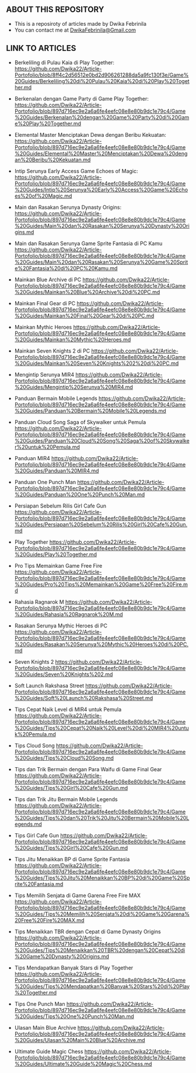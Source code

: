 ## ABOUT THIS REPOSITORY
- This is a reposiroty of articles made by Dwika Febrinila
- You can contact me at DwikaFebrinila@Gmail.com

## LINK TO ARTICLES
- Berkeliling di Pulau Kaia di Play Together: 
https://github.com/Dwika22/Article-Portofolio/blob/8ff4c2d56512e0bd2d906261288da5a9fc130f3e/Game%20Guides/Berkeliling%20di%20Pulau%20Kaia%20di%20Play%20Together.md

- Berkenalan dengan Game Party di Game Play Together: 
https://github.com/Dwika22/Article-Portofolio/blob/897d716ec9e2a6a6fe4eefc08e8e80b9dc1e79c4/Game%20Guides/Berkenalan%20dengan%20Game%20Party%20di%20Game%20Play%20Together.md

- Elemental Master Menciptakan Dewa dengan Beribu Kekuatan:
https://github.com/Dwika22/Article-Portofolio/blob/897d716ec9e2a6a6fe4eefc08e8e80b9dc1e79c4/Game%20Guides/Elemental%20Master%20Menciptakan%20Dewa%20dengan%20Beribu%20Kekuatan.md

- Intip Serunya Early Access Game Echoes of Magic:
https://github.com/Dwika22/Article-Portofolio/blob/897d716ec9e2a6a6fe4eefc08e8e80b9dc1e79c4/Game%20Guides/Intip%20Serunya%20Early%20Access%20Game%20Echoes%20of%20Magic.md

- Main dan Rasakan Serunya Dynasty Origins:
https://github.com/Dwika22/Article-Portofolio/blob/897d716ec9e2a6a6fe4eefc08e8e80b9dc1e79c4/Game%20Guides/Main%20dan%20Rasakan%20Serunya%20Dynasty%20Origins.md

- Main dan Rasakan Serunya Game Sprite Fantasia di PC Kamu
https://github.com/Dwika22/Article-Portofolio/blob/897d716ec9e2a6a6fe4eefc08e8e80b9dc1e79c4/Game%20Guides/Main%20dan%20Rasakan%20Serunya%20Game%20Sprite%20Fantasia%20di%20PC%20Kamu.md

- Mainkan Blue Archive di PC
https://github.com/Dwika22/Article-Portofolio/blob/897d716ec9e2a6a6fe4eefc08e8e80b9dc1e79c4/Game%20Guides/Mainkan%20Blue%20Archive%20di%20PC.md

- Mainkan Final Gear di PC
https://github.com/Dwika22/Article-Portofolio/blob/897d716ec9e2a6a6fe4eefc08e8e80b9dc1e79c4/Game%20Guides/Mainkan%20Final%20Gear%20di%20PC.md

- Mainkan Mythic Heroes
https://github.com/Dwika22/Article-Portofolio/blob/897d716ec9e2a6a6fe4eefc08e8e80b9dc1e79c4/Game%20Guides/Mainkan%20Mythic%20Heroes.md

- Mainkan Seven Knights 2 di PC
https://github.com/Dwika22/Article-Portofolio/blob/897d716ec9e2a6a6fe4eefc08e8e80b9dc1e79c4/Game%20Guides/Mainkan%20Seven%20Knights%202%20di%20PC.md

- Mengintip Serunya MIR4
https://github.com/Dwika22/Article-Portofolio/blob/897d716ec9e2a6a6fe4eefc08e8e80b9dc1e79c4/Game%20Guides/Mengintip%20Serunya%20MIR4.md

- Panduan Bermain Mobile Legends
https://github.com/Dwika22/Article-Portofolio/blob/897d716ec9e2a6a6fe4eefc08e8e80b9dc1e79c4/Game%20Guides/Panduan%20Bermain%20Mobile%20Legends.md

- Panduan Cloud Song Saga of Skywalker untuk Pemula
https://github.com/Dwika22/Article-Portofolio/blob/897d716ec9e2a6a6fe4eefc08e8e80b9dc1e79c4/Game%20Guides/Panduan%20Cloud%20Song%20Saga%20of%20Skywalker%20untuk%20Pemula.md

- Panduan MIR4
https://github.com/Dwika22/Article-Portofolio/blob/897d716ec9e2a6a6fe4eefc08e8e80b9dc1e79c4/Game%20Guides/Panduan%20MIR4.md

- Panduan One Punch Man
https://github.com/Dwika22/Article-Portofolio/blob/897d716ec9e2a6a6fe4eefc08e8e80b9dc1e79c4/Game%20Guides/Panduan%20One%20Punch%20Man.md

- Persiapan Sebelum Rilis Girl Cafe Gun
https://github.com/Dwika22/Article-Portofolio/blob/897d716ec9e2a6a6fe4eefc08e8e80b9dc1e79c4/Game%20Guides/Persiapan%20Sebelum%20Rilis%20Girl%20Cafe%20Gun.md

- Play Together
https://github.com/Dwika22/Article-Portofolio/blob/897d716ec9e2a6a6fe4eefc08e8e80b9dc1e79c4/Game%20Guides/Play%20Together.md

- Pro Tips Memainkan Game Free Fire
https://github.com/Dwika22/Article-Portofolio/blob/897d716ec9e2a6a6fe4eefc08e8e80b9dc1e79c4/Game%20Guides/Pro%20Tips%20Memainkan%20Game%20Free%20Fire.md

- Rahasia Ragnarok M
https://github.com/Dwika22/Article-Portofolio/blob/897d716ec9e2a6a6fe4eefc08e8e80b9dc1e79c4/Game%20Guides/Rahasia%20Ragnarok%20M.md

- Rasakan Serunya Mythic Heroes di PC
https://github.com/Dwika22/Article-Portofolio/blob/897d716ec9e2a6a6fe4eefc08e8e80b9dc1e79c4/Game%20Guides/Rasakan%20Serunya%20Mythic%20Heroes%20di%20PC.md

- Seven Knights 2
https://github.com/Dwika22/Article-Portofolio/blob/897d716ec9e2a6a6fe4eefc08e8e80b9dc1e79c4/Game%20Guides/Seven%20Knights%202.md

- Soft Launch Rakshasa Street
https://github.com/Dwika22/Article-Portofolio/blob/897d716ec9e2a6a6fe4eefc08e8e80b9dc1e79c4/Game%20Guides/Soft%20Launch%20Rakshasa%20Street.md

- Tips Cepat Naik Level di MIR4 untuk Pemula
https://github.com/Dwika22/Article-Portofolio/blob/897d716ec9e2a6a6fe4eefc08e8e80b9dc1e79c4/Game%20Guides/Tips%20Cepat%20Naik%20Level%20di%20MIR4%20untuk%20Pemula.md

- Tips Cloud Song
https://github.com/Dwika22/Article-Portofolio/blob/897d716ec9e2a6a6fe4eefc08e8e80b9dc1e79c4/Game%20Guides/Tips%20Cloud%20Song.md

- Tips dan Trik Bermain dengan Para Waifu di Game Final Gear
https://github.com/Dwika22/Article-Portofolio/blob/897d716ec9e2a6a6fe4eefc08e8e80b9dc1e79c4/Game%20Guides/Tips%20Girl%20Cafe%20Gun.md

- Tips dan Trik Jitu Bermain Mobile Legends
https://github.com/Dwika22/Article-Portofolio/blob/897d716ec9e2a6a6fe4eefc08e8e80b9dc1e79c4/Game%20Guides/Tips%20dan%20Trik%20Jitu%20Bermain%20Mobile%20Legends.md

- Tips Girl Cafe Gun
https://github.com/Dwika22/Article-Portofolio/blob/897d716ec9e2a6a6fe4eefc08e8e80b9dc1e79c4/Game%20Guides/Tips%20Girl%20Cafe%20Gun.md

- Tips Jitu Menaikkan BP di Game Sprite Fantasia
https://github.com/Dwika22/Article-Portofolio/blob/897d716ec9e2a6a6fe4eefc08e8e80b9dc1e79c4/Game%20Guides/Tips%20Jitu%20Menaikkan%20BP%20di%20Game%20Sprite%20Fantasia.md

- Tips Memilih Senjata di Game Garena Free Fire MAX
https://github.com/Dwika22/Article-Portofolio/blob/897d716ec9e2a6a6fe4eefc08e8e80b9dc1e79c4/Game%20Guides/Tips%20Memilih%20Senjata%20di%20Game%20Garena%20Free%20Fire%20MAX.md

- Tips Menaikkan TBR dengan Cepat di Game Dynasty Origins
https://github.com/Dwika22/Article-Portofolio/blob/897d716ec9e2a6a6fe4eefc08e8e80b9dc1e79c4/Game%20Guides/Tips%20Menaikkan%20TBR%20dengan%20Cepat%20di%20Game%20Dynasty%20Origins.md

- Tips Mendapatkan Banyak Stars di Play Together
https://github.com/Dwika22/Article-Portofolio/blob/897d716ec9e2a6a6fe4eefc08e8e80b9dc1e79c4/Game%20Guides/Tips%20Mendapatkan%20Banyak%20Stars%20di%20Play%20Together.md

- Tips One Punch Man
https://github.com/Dwika22/Article-Portofolio/blob/897d716ec9e2a6a6fe4eefc08e8e80b9dc1e79c4/Game%20Guides/Tips%20One%20Punch%20Man.md

- Ulasan Main Blue Archive
https://github.com/Dwika22/Article-Portofolio/blob/897d716ec9e2a6a6fe4eefc08e8e80b9dc1e79c4/Game%20Guides/Ulasan%20Main%20Blue%20Archive.md

- Ultimate Guide Magic Chess
https://github.com/Dwika22/Article-Portofolio/blob/897d716ec9e2a6a6fe4eefc08e8e80b9dc1e79c4/Game%20Guides/Ultimate%20Guide%20Magic%20Chess.md